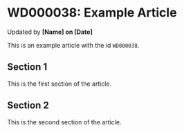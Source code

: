 # WD000038: Example Article #
Updated by **[Name] on [Date]**

This is an example article with the id `WD000038`.

## Section 1

This is the first section of the article.

## Section 2

This is the second section of the article.
